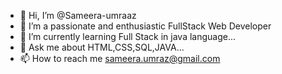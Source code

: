- 👋 Hi, I’m @Sameera-umraaz
- 👀 I’m a passionate and enthusiastic FullStack Web Developer
- 🌱 I’m currently learning Full Stack in java language...
- 💞️ Ask me about HTML,CSS,SQL,JAVA...
- 📫 How to reach me sameera.umraz@gmail.com

<!---
Sameera-umraaz/Sameera-umraaz is a ✨ special ✨ repository because its `README.md` (this file) appears on your GitHub profile.
You can click the Preview link to take a look at your changes.
--->
